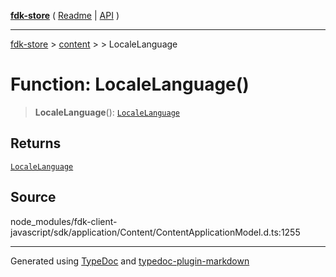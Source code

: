 [**fdk-store**](../../../README.md) ( [Readme](../../../README.md) \| [API](../../../API.md) )

---

[fdk-store](../../../API.md) > [content](../../README.md) > [<internal>](../README.md) > LocaleLanguage

# Function: LocaleLanguage()

> **LocaleLanguage**(): [`LocaleLanguage`](../type-aliases/type-alias.LocaleLanguage.md)

## Returns

[`LocaleLanguage`](../type-aliases/type-alias.LocaleLanguage.md)

## Source

node_modules/fdk-client-javascript/sdk/application/Content/ContentApplicationModel.d.ts:1255

---

Generated using [TypeDoc](https://typedoc.org/) and [typedoc-plugin-markdown](https://www.npmjs.com/package/typedoc-plugin-markdown)
